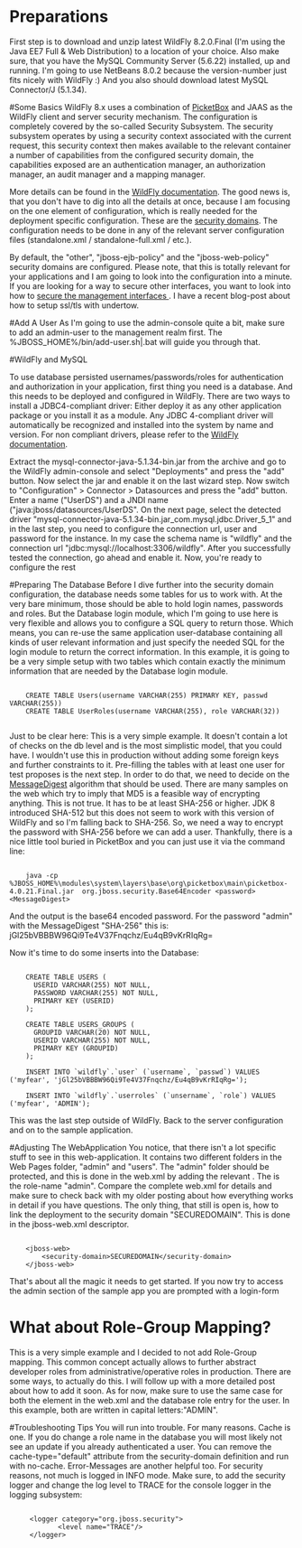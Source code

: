 # Preparations
First step is to download and unzip latest WildFly 8.2.0.Final (I'm using the Java EE7 Full & Web Distribution) to a location of your choice. Also make sure, that you have the MySQL Community Server (5.6.22) installed, up and running. I'm going to use NetBeans 8.0.2 because the version-number just fits nicely with WildFly :) And you also should download latest MySQL Connector/J (5.1.34).

#Some Basics
WildFly 8.x uses a combination of <a href="http://picketbox.jboss.org/">PicketBox</a> and JAAS as the WildFly client and  server security mechanism. The configuration is completely covered by the so-called Security Subsystem. The security subsystem operates by using a security context associated with the current request, this security context then makes available to the relevant container a number of capabilities from the configured security domain, the capabilities exposed are an authentication manager, an authorization manager, an audit manager and a mapping manager.

 More details can be found in the <a href="https://docs.jboss.org/author/display/WFLY8/Security+subsystem+configuration#Securitysubsystemconfiguration-securitydomains">WildFly documentation</a>. The good news is, that you don't have to dig into all the details at once, because I am focusing on the one element of configuration, which is really needed for the deployment specific configuration. These are the <a href="https://docs.jboss.org/author/display/WFLY8/Security+subsystem+configuration#Securitysubsystemconfiguration-securitydomains">security domains</a>. The configuration needs to be done in any of the relevant server configuration files (standalone.xml / standalone-full.xml / etc.). 
 
By default, the "other", "jboss-ejb-policy" and the "jboss-web-policy" security domains are configured. Please note, that this is totally relevant for your applications and I am going to look into the configuration into a minute. If you are looking for a way to secure other interfaces, you want to look into how to <a href="https://docs.jboss.org/author/display/AS7/Securing+the+Management+Interfaces">secure the management interfaces </a>. I have a recent blog-post about how to setup ssl/tls with undertow.
 
 
#Add A User
As I'm going to use the admin-console quite a bit, make sure to add an admin-user to the management realm first. The %JBOSS_HOME%/bin/add-user.sh|.bat will guide you through that.


#WildFly and MySQL

To use database persisted usernames/passwords/roles for authentication and authorization in your application, first thing you need is a database. And this needs to be deployed and configured in WildFly. There are two ways to install a JDBC4-compliant driver: Either deploy it as any other application package or you install it as a module. Any JDBC 4-compliant driver will automatically be recognized and installed into the system by name and version. For non compliant drivers, please refer to the <a href="https://docs.jboss.org/author/display/WFLY8/Admin+Guide#AdminGuide-JDBCDriverInstallation">WildFly documentation</a>.


Extract the mysql-connector-java-5.1.34-bin.jar from the archive and go to the WildFly admin-console and select "Deployments" and press the "add" button. Now select the jar and enable it on the last wizard step. Now switch to "Configuration" > Connector > Datasources and press the "add" button. Enter a name ("UserDS") and a JNDI name ("java:jboss/datasources/UserDS". On the next page, select the detected driver "mysql-connector-java-5.1.34-bin.jar_com.mysql.jdbc.Driver_5_1" and in the last step, you need to configure the connection url, user and password for the instance. In my case the schema name is "wildfly" and the connection url "jdbc:mysql://localhost:3306/wildfly".
After you successfully tested the connection, go ahead and enable it. Now, you're ready to configure the rest


#Preparing The Database
Before I dive further into the security domain configuration, the database needs some tables for us to work with. At the very bare minimum, those should be able to hold login names, passwords and roles. But the Database login module, which I'm going to use here is very flexible and allows you to configure a SQL query to return those. Which means, you can re-use the same application user-database containing all kinds of user relevant information and just specify the needed SQL for the login module to return the correct information. In this example, it is going to be a very simple setup with two tables which contain exactly the minimum information that are needed by the Database login module.

```

	CREATE TABLE Users(username VARCHAR(255) PRIMARY KEY, passwd VARCHAR(255))
	CREATE TABLE UserRoles(username VARCHAR(255), role VARCHAR(32)) 
	
```
 
 
 Just to be clear here: This is a very simple example. It doesn't contain a lot of checks on the db level and is the most simplistic model, that you could have. I wouldn't use this in production without adding some foreign keys and further constraints to it.
Pre-filling the tables with at least one user for test proposes is the next step. In order to do that, we need to decide on the <a href="http://docs.oracle.com/javase/8/docs/technotes/guides/security/StandardNames.html#MessageDigest">MessageDigest</a> algorithm that should be used. There are many samples on the web which try to imply that MD5 is a feasible way of encrypting anything. This is not true. It has to be at least SHA-256 or higher. JDK 8 introduced SHA-512 but this does not seem to work with this version of WildFly and so I'm falling back to SHA-256. So, we need a way to encrypt the password with SHA-256 before we can add a user. Thankfully, there is a nice little tool buried in PicketBox and you can just use it via the command line:

```

	java -cp %JBOSS_HOME%\modules\system\layers\base\org\picketbox\main\picketbox-4.0.21.Final.jar 	org.jboss.security.Base64Encoder <password> <MessageDigest>

```

And the output is the base64 encoded password. For the password "admin" with the MessageDigest "SHA-256" this is: jGl25bVBBBW96Qi9Te4V37Fnqchz/Eu4qB9vKrRIqRg=

Now it's time to do some inserts into the Database:
```

	CREATE TABLE USERS (
	  USERID VARCHAR(255) NOT NULL,
	  PASSWORD VARCHAR(255) NOT NULL,
	  PRIMARY KEY (USERID)
	);
	
	CREATE TABLE USERS_GROUPS (
	  GROUPID VARCHAR(20) NOT NULL,
	  USERID VARCHAR(255) NOT NULL,
	  PRIMARY KEY (GROUPID)
	);

	INSERT INTO `wildfly`.`user` (`username`, `passwd`) VALUES ('myfear', 'jGl25bVBBBW96Qi9Te4V37Fnqchz/Eu4qB9vKrRIqRg=');

	INSERT INTO `wildfly`.`userroles` (`unsername`, `role`) VALUES ('myfear', 'ADMIN');

```
This was the last step outside of WildFly. Back to the server configuration and on to the sample application.


#Adjusting The WebApplication
You notice, that there isn't a lot specific stuff to see in this web-application. It contains two different folders in the Web Pages folder, "admin" and "users". The "admin" folder should be protected, and this is done in the web.xml by adding the relevant <security-constraint>.  The <auth-contraint> is the role-name "admin". Compare the complete web.xml for details and make sure to check back with my older posting about how everything works in detail if you have questions. The only thing, that still is open is, how to link the deployment to the security domain "SECUREDOMAIN". This is done in the jboss-web.xml descriptor.

```

	<jboss-web>
	    <security-domain>SECUREDOMAIN</security-domain>
	</jboss-web>

```
That's about all the magic it needs to get started. If you now try to access the admin section of the sample app you are prompted with a login-form


# What about Role-Group Mapping?
This is a very simple example and I decided to not add Role-Group mapping. This common concept actually allows to further abstract developer roles from administrative/operative roles in production. There are some ways, to actually do this. I will follow up with a more detailed post about how to add it soon. As for now, make sure to use the same case for both the <role-name> element in the web.xml and the database role entry for the user. In this example, both are written in capital letters:"ADMIN".

#Troubleshooting Tips
You will run into trouble. For many reasons. Cache is one. If you do change a role name in the database you will most likely not see an update if you already authenticated a user. You can remove the cache-type="default" attribute from the security-domain definition and run with no-cache.
Error-Messages are another helpful too. For security reasons, not much is logged in INFO mode. Make sure, to add the security logger and change the log level to TRACE for the console logger in the logging subsystem:

```

	 <logger category="org.jboss.security">
	        <level name="TRACE"/>
	 </logger>
```